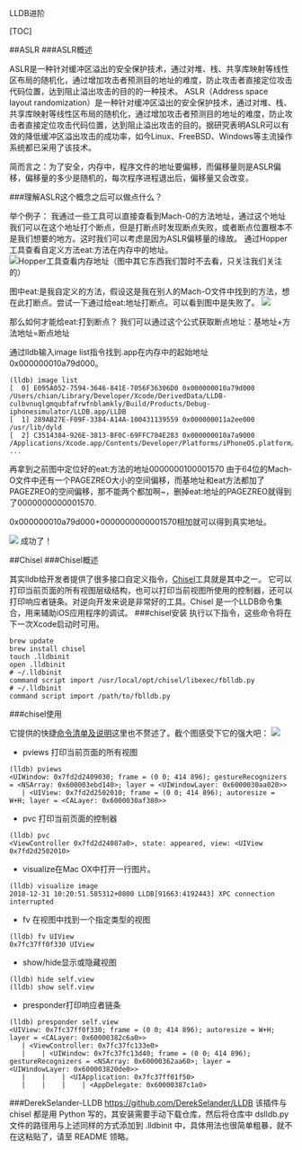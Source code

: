 LLDB进阶

[TOC]

##ASLR
###ASLR概述

ASLR是一种针对缓冲区溢出的安全保护技术，通过对堆、栈、共享库映射等线性区布局的随机化，通过增加攻击者预测目的地址的难度，防止攻击者直接定位攻击代码位置，达到阻止溢出攻击的目的的一种技术。
ASLR（Address space layout randomization）是一种针对缓冲区溢出的安全保护技术，通过对堆、栈、共享库映射等线性区布局的随机化，通过增加攻击者预测目的地址的难度，防止攻击者直接定位攻击代码位置，达到阻止溢出攻击的目的。据研究表明ASLR可以有效的降低缓冲区溢出攻击的成功率，如今Linux、FreeBSD、Windows等主流操作系统都已采用了该技术。

简而言之：为了安全，内存中，程序文件的地址要偏移，而偏移量则是ASLR偏移，偏移量的多少是随机的，每次程序进程退出后，偏移量又会改变。

###理解ASLR这个概念之后可以做点什么？

举个例子：
我通过一些工具可以直接查看到Mach-O的方法地址，通过这个地址我们可以在这个地址打个断点，但是打断点时发现断点失败，或者断点位置根本不是我们想要的地方。这时我们可以考虑是因为ASLR偏移量的缘故。
通过Hopper工具查看自定义方法eat:方法在内存中的地址。
![Hopper工具查看内存地址（图中其它东西我们暂时不去看，只关注我们关注的）](https://upload-images.jianshu.io/upload_images/2334426-74fab4b3fa56c3f1.png?imageMogr2/auto-orient/strip|imageView2/2/w/817)

图中eat:是我自定义的方法，假设这是我在别人的Mach-O文件中找到的方法，想在此打断点。尝试一下通过给eat:地址打断点。可以看到图中是失败了。
![](https://upload-images.jianshu.io/upload_images/2334426-ca08973166cf1df7.png?imageMogr2/auto-orient/strip|imageView2/2/w/869)

那么如何才能给eat:打到断点？
我们可以通过这个公式获取断点地址：基地址+方法地址=断点地址

通过lldb输入image list指令找到.app在内存中的起始地址0x000000010a79d000。
```
(lldb) image list
[  0] E095A052-7594-3646-841E-7056F36306D0 0x000000010a79d000 /Users/chian/Library/Developer/Xcode/DerivedData/LLDB-culbvnuqlgmqubfafrwfnblamkly/Build/Products/Debug-iphonesimulator/LLDB.app/LLDB 
[  1] 289AB27E-F09F-3384-A14A-100431139559 0x000000011a2ee000 /usr/lib/dyld 
[  2] C3514384-926E-3813-BF0C-69FFC704E283 0x000000010a7a9000 /Applications/Xcode.app/Contents/Developer/Platforms/iPhoneOS.platform/Developer/Library/CoreSimulator/Profiles/Runtimes/iOS.simruntime/Contents/Resources/RuntimeRoot/usr/lib/dyld_sim 
...
```
再拿到之前图中定位好的eat:方法的地址0000000100001570
由于64位的Mach-O文件中还有一个PAGEZREO大小的空间偏移，而基地址和eat方法都加了PAGEZREO的空间偏移，那不能两个都加啊~，删掉eat:地址的PAGEZREO就得到了0000000000001570.

0x000000010a79d000+0000000000001570相加就可以得到真实地址。

![](https://upload-images.jianshu.io/upload_images/2334426-24141c879e1d088d.png?imageMogr2/auto-orient/strip|imageView2/2/w/825)
成功了！

##Chisel
###Chisel概述

其实lldb给开发者提供了很多接口自定义指令，[Chisel](https://github.com/facebook/chisel)工具就是其中之一。
它可以打印当前页面的所有视图层级结构，也可以打印当前视图所使用的控制器，还可以打印响应者链条。对逆向开发来说是非常好的工具。Chisel 是一个LLDB命令集合，用来辅助iOS应用程序的调试。
###chisel安装
执行以下指令，这些命令将在下一次Xcode启动时可用。
```
brew update
brew install chisel
touch .lldbinit 
open .lldbinit 
# ~/.lldbinit
command script import /usr/local/opt/chisel/libexec/fblldb.py
# ~/.lldbinit
command script import /path/to/fblldb.py
```

###chisel使用

它提供的快捷[命令清单及说明](https://github.com/facebook/chisel/wiki)这里也不赘述了。截个图感受下它的强大吧： 
![](https://user-gold-cdn.xitu.io/2019/3/23/169aa02fe152b579?imageView2/0/w/1280/h/960/ignore-error/1)

* pviews 打印当前页面的所有视图

```
(lldb) pviews
<UIWindow: 0x7fd2d2409030; frame = (0 0; 414 896); gestureRecognizers = <NSArray: 0x600003ebd140>; layer = <UIWindowLayer: 0x6000030aa020>>
   | <UIView: 0x7fd2d2502010; frame = (0 0; 414 896); autoresize = W+H; layer = <CALayer: 0x6000030af380>>
```
* pvc 打印当前页面的控制器

```
(lldb) pvc
<ViewController 0x7fd2d24087a0>, state: appeared, view: <UIView 0x7fd2d2502010>
```

* visualize在Mac OX中打开一行图片。

```
(lldb) visualize image 
2018-12-31 10:20:51.585312+0800 LLDB[91663:4192443] XPC connection interrupted
```
* fv 在视图中找到一个指定类型的视图

```
(lldb) fv UIView
0x7fc37ff0f330 UIView
```
* show/hide显示或隐藏视图

```
(lldb) hide self.view
(lldb) show self.view
```

* presponder打印响应者链条

```
(lldb) presponder self.view
<UIView: 0x7fc37ff0f330; frame = (0 0; 414 896); autoresize = W+H; layer = <CALayer: 0x60000382c6a0>>
   | <ViewController: 0x7fc37fc133e0>
   |    | <UIWindow: 0x7fc37fc13d40; frame = (0 0; 414 896); gestureRecognizers = <NSArray: 0x60000362aa60>; layer = <UIWindowLayer: 0x600003820de0>>
   |    |    | <UIApplication: 0x7fc37ff01f50>
   |    |    |    | <AppDelegate: 0x60000387c1a0>
```
###DerekSelander-LLDB
https://github.com/DerekSelander/LLDB
该插件与 chisel 都是用 Python 写的，其安装需要手动下载仓库，然后将仓库中 dslldb.py 文件的路径用与上述同样的方式添加到 .lldbinit 中，具体用法也很简单粗暴，就不在这粘贴了，请至 README 领略。